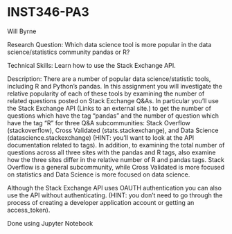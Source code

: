 # INST346-PA3
Will Byrne

Research Question: Which data science tool is more popular in the data science/statistics community pandas or R?

Technical Skills: Learn how to use the Stack Exchange API.

Description: There are a number of popular data science/statistic tools, including R and Python’s pandas. In this assignment you will investigate the relative popularity of each of these tools by examining the number of related questions posted on Stack Exchange Q&As. In particular you’ll use the Stack Exchange API (Links to an external site.) to get the number of questions which have the tag “pandas” and the number of question which have the tag “R” for three Q&A subcommunities: Stack Overflow (stackoverflow), Cross Validated (stats.stackexchange), and Data Science (datascience.stackexchange) (HINT: you’ll want to look at the API documentation related to tags). In addition, to examining the total number of questions across all three sites with the pandas and R tags, also examine how the three sites differ in the relative number of R and pandas tags. Stack Overflow is a general subcommunity, while Cross Validated is more focused on statistics and Data Science is more focused on data science.

Although the Stack Exchange API uses OAUTH authentication you can also use the API without authenticating. (HINT: you don’t need to go through the process of creating a developer application account or getting an access_token).


Done using Jupyter Notebook
